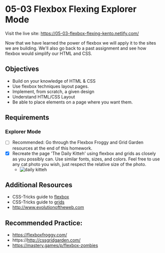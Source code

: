 # 05-03 Flexbox Flexing Explorer Mode

Visit the live site: https://05-03-flexbox-flexing-kento.netlify.com/

Now that we have learned the power of flexbox we will apply it to the sites we
are building. We'll also go back to a past assignment and see how flexbox would
simplify our HTML and CSS.

## Objectives

- Build on your knowledge of HTML & CSS
- Use flexbox techniques layout pages.
- Implement, from scratch, a given design
- Understand HTML/CSS Layout
- Be able to place elements on a page where you want them.

## Requirements

### Explorer Mode

- [ ] Recommended: Go through the Flexbox Froggy and Grid Garden resources at the end of this homework.
- [x] Recreate the page 'The Daily Kitteh' using flexbox and grids as closely as you possibly can. Use similar fonts, sizes, and colors. Feel free to use any cat photo you wish, just respect the relative size of the photo.
  - ![daily kitteh](https://raw.githubusercontent.com/suncoast-devs/handbook/a2f0c05d3914a8f16611da03a18dbe92cd821a92/curriculum/fundamentals/modules/html-css/lessons/css-layout/assignments/assets/daily-kitteh.png)

## Additional Resources

- CSS-Tricks guide to
  [flexbox](https://css-tricks.com/snippets/css/a-guide-to-flexbox/)
- CSS-Tricks guide to
  [grids](https://css-tricks.com/snippets/css/complete-guide-grid/)
- http://www.evolutionoftheweb.com

## Recommended Practice:

- https://flexboxfroggy.com/
- https://http://cssgridgarden.com/
- https://mastery.games/p/flexbox-zombies
